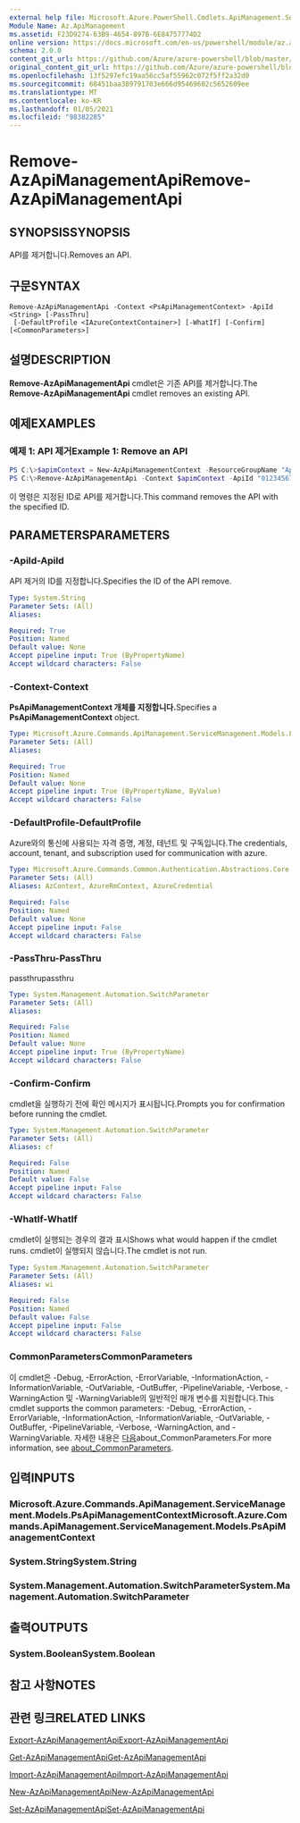 ```yaml
---
external help file: Microsoft.Azure.PowerShell.Cmdlets.ApiManagement.ServiceManagement.dll-Help.xml
Module Name: Az.ApiManagement
ms.assetid: F23D9274-63B9-4654-897B-6E84757774D2
online version: https://docs.microsoft.com/en-us/powershell/module/az.apimanagement/remove-azapimanagementapi
schema: 2.0.0
content_git_url: https://github.com/Azure/azure-powershell/blob/master/src/ApiManagement/ApiManagement/help/Remove-AzApiManagementApi.md
original_content_git_url: https://github.com/Azure/azure-powershell/blob/master/src/ApiManagement/ApiManagement/help/Remove-AzApiManagementApi.md
ms.openlocfilehash: 13f5297efc19aa56cc5af55962c072f5ff2a32d0
ms.sourcegitcommit: 68451baa389791703e666d95469602c5652609ee
ms.translationtype: MT
ms.contentlocale: ko-KR
ms.lasthandoff: 01/05/2021
ms.locfileid: "98382285"
---
```

# <span data-ttu-id="9ad85-101">Remove-AzApiManagementApi</span><span class="sxs-lookup"><span data-stu-id="9ad85-101">Remove-AzApiManagementApi</span></span>

## <span data-ttu-id="9ad85-102">SYNOPSIS</span><span class="sxs-lookup"><span data-stu-id="9ad85-102">SYNOPSIS</span></span>
<span data-ttu-id="9ad85-103">API를 제거합니다.</span><span class="sxs-lookup"><span data-stu-id="9ad85-103">Removes an API.</span></span>

## <span data-ttu-id="9ad85-104">구문</span><span class="sxs-lookup"><span data-stu-id="9ad85-104">SYNTAX</span></span>

```
Remove-AzApiManagementApi -Context <PsApiManagementContext> -ApiId <String> [-PassThru]
 [-DefaultProfile <IAzureContextContainer>] [-WhatIf] [-Confirm] [<CommonParameters>]
```

## <span data-ttu-id="9ad85-105">설명</span><span class="sxs-lookup"><span data-stu-id="9ad85-105">DESCRIPTION</span></span>
<span data-ttu-id="9ad85-106">**Remove-AzApiManagementApi** cmdlet은 기존 API를 제거합니다.</span><span class="sxs-lookup"><span data-stu-id="9ad85-106">The **Remove-AzApiManagementApi** cmdlet removes an existing API.</span></span>

## <span data-ttu-id="9ad85-107">예제</span><span class="sxs-lookup"><span data-stu-id="9ad85-107">EXAMPLES</span></span>

### <span data-ttu-id="9ad85-108">예제 1: API 제거</span><span class="sxs-lookup"><span data-stu-id="9ad85-108">Example 1: Remove an API</span></span>
```powershell
PS C:\>$apimContext = New-AzApiManagementContext -ResourceGroupName "Api-Default-WestUS" -ServiceName "contoso"
PS C:\>Remove-AzApiManagementApi -Context $apimContext -ApiId "0123456789"
```

<span data-ttu-id="9ad85-109">이 명령은 지정된 ID로 API를 제거합니다.</span><span class="sxs-lookup"><span data-stu-id="9ad85-109">This command removes the API with the specified ID.</span></span>

## <span data-ttu-id="9ad85-110">PARAMETERS</span><span class="sxs-lookup"><span data-stu-id="9ad85-110">PARAMETERS</span></span>

### <span data-ttu-id="9ad85-111">-ApiId</span><span class="sxs-lookup"><span data-stu-id="9ad85-111">-ApiId</span></span>
<span data-ttu-id="9ad85-112">API 제거의 ID를 지정합니다.</span><span class="sxs-lookup"><span data-stu-id="9ad85-112">Specifies the ID of the API remove.</span></span>

```yaml
Type: System.String
Parameter Sets: (All)
Aliases:

Required: True
Position: Named
Default value: None
Accept pipeline input: True (ByPropertyName)
Accept wildcard characters: False
```

### <span data-ttu-id="9ad85-113">-Context</span><span class="sxs-lookup"><span data-stu-id="9ad85-113">-Context</span></span>
<span data-ttu-id="9ad85-114">**PsApiManagementContext 개체를 지정합니다.**</span><span class="sxs-lookup"><span data-stu-id="9ad85-114">Specifies a **PsApiManagementContext** object.</span></span>

```yaml
Type: Microsoft.Azure.Commands.ApiManagement.ServiceManagement.Models.PsApiManagementContext
Parameter Sets: (All)
Aliases:

Required: True
Position: Named
Default value: None
Accept pipeline input: True (ByPropertyName, ByValue)
Accept wildcard characters: False
```

### <span data-ttu-id="9ad85-115">-DefaultProfile</span><span class="sxs-lookup"><span data-stu-id="9ad85-115">-DefaultProfile</span></span>
<span data-ttu-id="9ad85-116">Azure와의 통신에 사용되는 자격 증명, 계정, 테넌트 및 구독입니다.</span><span class="sxs-lookup"><span data-stu-id="9ad85-116">The credentials, account, tenant, and subscription used for communication with azure.</span></span>

```yaml
Type: Microsoft.Azure.Commands.Common.Authentication.Abstractions.Core.IAzureContextContainer
Parameter Sets: (All)
Aliases: AzContext, AzureRmContext, AzureCredential

Required: False
Position: Named
Default value: None
Accept pipeline input: False
Accept wildcard characters: False
```

### <span data-ttu-id="9ad85-117">-PassThru</span><span class="sxs-lookup"><span data-stu-id="9ad85-117">-PassThru</span></span>
<span data-ttu-id="9ad85-118">passthru</span><span class="sxs-lookup"><span data-stu-id="9ad85-118">passthru</span></span>

```yaml
Type: System.Management.Automation.SwitchParameter
Parameter Sets: (All)
Aliases:

Required: False
Position: Named
Default value: None
Accept pipeline input: True (ByPropertyName)
Accept wildcard characters: False
```

### <span data-ttu-id="9ad85-119">-Confirm</span><span class="sxs-lookup"><span data-stu-id="9ad85-119">-Confirm</span></span>
<span data-ttu-id="9ad85-120">cmdlet을 실행하기 전에 확인 메시지가 표시됩니다.</span><span class="sxs-lookup"><span data-stu-id="9ad85-120">Prompts you for confirmation before running the cmdlet.</span></span>

```yaml
Type: System.Management.Automation.SwitchParameter
Parameter Sets: (All)
Aliases: cf

Required: False
Position: Named
Default value: False
Accept pipeline input: False
Accept wildcard characters: False
```

### <span data-ttu-id="9ad85-121">-WhatIf</span><span class="sxs-lookup"><span data-stu-id="9ad85-121">-WhatIf</span></span>
<span data-ttu-id="9ad85-122">cmdlet이 실행되는 경우의 결과 표시</span><span class="sxs-lookup"><span data-stu-id="9ad85-122">Shows what would happen if the cmdlet runs.</span></span>
<span data-ttu-id="9ad85-123">cmdlet이 실행되지 않습니다.</span><span class="sxs-lookup"><span data-stu-id="9ad85-123">The cmdlet is not run.</span></span>

```yaml
Type: System.Management.Automation.SwitchParameter
Parameter Sets: (All)
Aliases: wi

Required: False
Position: Named
Default value: False
Accept pipeline input: False
Accept wildcard characters: False
```

### <span data-ttu-id="9ad85-124">CommonParameters</span><span class="sxs-lookup"><span data-stu-id="9ad85-124">CommonParameters</span></span>
<span data-ttu-id="9ad85-125">이 cmdlet은 -Debug, -ErrorAction, -ErrorVariable, -InformationAction, -InformationVariable, -OutVariable, -OutBuffer, -PipelineVariable, -Verbose, -WarningAction 및 -WarningVariable의 일반적인 매개 변수를 지원합니다.</span><span class="sxs-lookup"><span data-stu-id="9ad85-125">This cmdlet supports the common parameters: -Debug, -ErrorAction, -ErrorVariable, -InformationAction, -InformationVariable, -OutVariable, -OutBuffer, -PipelineVariable, -Verbose, -WarningAction, and -WarningVariable.</span></span> <span data-ttu-id="9ad85-126">자세한 내용은 [다음](http://go.microsoft.com/fwlink/?LinkID=113216)about_CommonParameters.</span><span class="sxs-lookup"><span data-stu-id="9ad85-126">For more information, see [about_CommonParameters](http://go.microsoft.com/fwlink/?LinkID=113216).</span></span>

## <span data-ttu-id="9ad85-127">입력</span><span class="sxs-lookup"><span data-stu-id="9ad85-127">INPUTS</span></span>

### <span data-ttu-id="9ad85-128">Microsoft.Azure.Commands.ApiManagement.ServiceManagement.Models.PsApiManagementContext</span><span class="sxs-lookup"><span data-stu-id="9ad85-128">Microsoft.Azure.Commands.ApiManagement.ServiceManagement.Models.PsApiManagementContext</span></span>

### <span data-ttu-id="9ad85-129">System.String</span><span class="sxs-lookup"><span data-stu-id="9ad85-129">System.String</span></span>

### <span data-ttu-id="9ad85-130">System.Management.Automation.SwitchParameter</span><span class="sxs-lookup"><span data-stu-id="9ad85-130">System.Management.Automation.SwitchParameter</span></span>

## <span data-ttu-id="9ad85-131">출력</span><span class="sxs-lookup"><span data-stu-id="9ad85-131">OUTPUTS</span></span>

### <span data-ttu-id="9ad85-132">System.Boolean</span><span class="sxs-lookup"><span data-stu-id="9ad85-132">System.Boolean</span></span>

## <span data-ttu-id="9ad85-133">참고 사항</span><span class="sxs-lookup"><span data-stu-id="9ad85-133">NOTES</span></span>

## <span data-ttu-id="9ad85-134">관련 링크</span><span class="sxs-lookup"><span data-stu-id="9ad85-134">RELATED LINKS</span></span>

[<span data-ttu-id="9ad85-135">Export-AzApiManagementApi</span><span class="sxs-lookup"><span data-stu-id="9ad85-135">Export-AzApiManagementApi</span></span>](./Export-AzApiManagementApi.md)

[<span data-ttu-id="9ad85-136">Get-AzApiManagementApi</span><span class="sxs-lookup"><span data-stu-id="9ad85-136">Get-AzApiManagementApi</span></span>](./Get-AzApiManagementApi.md)

[<span data-ttu-id="9ad85-137">Import-AzApiManagementApi</span><span class="sxs-lookup"><span data-stu-id="9ad85-137">Import-AzApiManagementApi</span></span>](./Import-AzApiManagementApi.md)

[<span data-ttu-id="9ad85-138">New-AzApiManagementApi</span><span class="sxs-lookup"><span data-stu-id="9ad85-138">New-AzApiManagementApi</span></span>](./New-AzApiManagementApi.md)

[<span data-ttu-id="9ad85-139">Set-AzApiManagementApi</span><span class="sxs-lookup"><span data-stu-id="9ad85-139">Set-AzApiManagementApi</span></span>](./Set-AzApiManagementApi.md)


